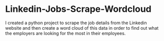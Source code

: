 # Linkedin-Jobs-Scrape-Wordcloud
I created a python project to scrape the job details from the Linkedin website and then create a word cloud of this data in order to find out what the employers are looking for the most in their employees.
